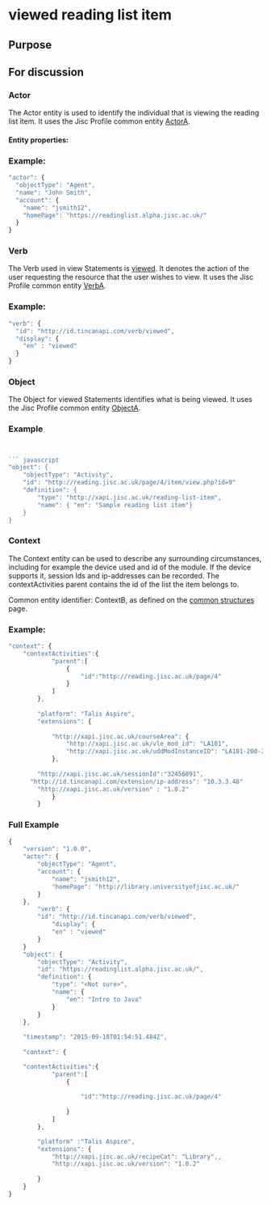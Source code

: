 # viewed reading list item

## Purpose

## For discussion

### Actor
The Actor entity is used to identify the individual that is viewing the reading list item. It uses the Jisc Profile common entity [ActorA](/common_structures.md#actora).

#### Entity properties:


### Example:

``` Javascript
"actor": {
  "objectType": "Agent",
  "name": "John Smith",
  "account": {
    "name": "jsmith12",
    "homePage": "https://readinglist.alpha.jisc.ac.uk/"
  }
}
```


### Verb
The Verb used in view Statements is [viewed](../vocabulary.md#verbs). It denotes the action of the user requesting the resource that the user wishes to view. It uses the Jisc Profile common entity [VerbA](../common_structures.md#verba). 


### Example:

``` javascript
"verb": {
  "id": "http://id.tincanapi.com/verb/viewed",
  "display": {
    "en" : "viewed"
  }
}
```

### Object

The Object for viewed Statements identifies what is being viewed. It uses the Jisc Profile common entity [ObjectA](../common_structures.md#objecta).

### Example

``` javascript


``` javascript
"object": {
	"objectType": "Activity",
	"id": "http://reading.jisc.ac.uk/page/4/item/view.php?id=9"   	 	
	"definition": {
		"type": "http://xapi.jisc.ac.uk/reading-list-item",			
		"name": { "en": "Sample reading list item"}
    }
}
```


### Context
The Context entity can be used to describe any surrounding circumstances, including for example the device used and id of the module. If the device supports it, session Ids and ip-addresses can be recorded. The contextActivities parent contains the id of the list the item belongs to.

 Common entity identifier: ContextB, as defined on the [common structures](/common_structures.md#contextb) page. 


### Example:

``` javascript
"context": {
	"contextActivities":{
            "parent":[
                {
                    "id":"http://reading.jisc.ac.uk/page/4"
                }
            ]
        },
        
        "platform": "Talis Aspire",
        "extensions": {
		
			"http://xapi.jisc.ac.uk/courseArea": {
				"http://xapi.jisc.ac.uk/vle_mod_id": "LA101",
				"http://xapi.jisc.ac.uk/uddModInstanceID": "LA101-200-2016S1-0",
			},
			
 		"http://xapi.jisc.ac.uk/sessionId":"32456891",
      "http://id.tincanapi.com/extension/ip-address": "10.3.3.48"
		"http://xapi.jisc.ac.uk/version" : "1.0.2"
			}
		}
```

### Full Example

``` javascript
{
    "version": "1.0.0",
    "actor": {
        "objectType": "Agent",
        "account": {
            "name": "jsmith12",
            "homePage": "http://library.universityofjisc.ac.uk/" 
        }
    },
		"verb": {
  		"id": "http://id.tincanapi.com/verb/viewed",
  			"display": {
    		"en" : "viewed"
  		}
	}
	"object": {
		"objectType": "Activity",
		"id": "https://readinglist.alpha.jisc.ac.uk/",
		"definition": {
			"type": "<Not sure>",
			"name": {
				"en": "Intro to Java"
			}
		}
	},
	
	"timestamp": "2015-09-18T01:54:51.484Z",
	
	"context": {

	"contextActivities":{
            "parent":[
                {
                    
                    "id":"http://reading.jisc.ac.uk/page/4"
                    
                }
            ]
        },

		"platform" :"Talis Aspire",
		"extensions": {
			"http://xapi.jisc.ac.uk/recipeCat": "Library",,
			"http://xapi.jisc.ac.uk/version": "1.0.2"
	
  		}
  	}
}
```
